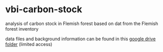 # vbi-carbon-stock
analysis of carbon stock in Flemish forest based on dat from the Flemish forest inventory

data files and background information can be found in this [google drive folder](https://drive.google.com/drive/folders/1-emXHqp1BVgqtZF5lOIoAavFxC0fNAPX) (limited access)

